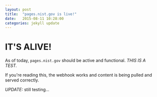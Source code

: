 ```yaml
---
layout: post
title:  "pages.nist.gov is live!"
date:   2015-08-11 10:28:00
categories: jekyll update
---
```

# IT'S ALIVE!

As of today, `pages.nist.gov` should be active and functional.  *THIS IS A TEST.*

If you're reading this, the webhook works and content is being pulled and served correctly.

*UPDATE:* still testing...
